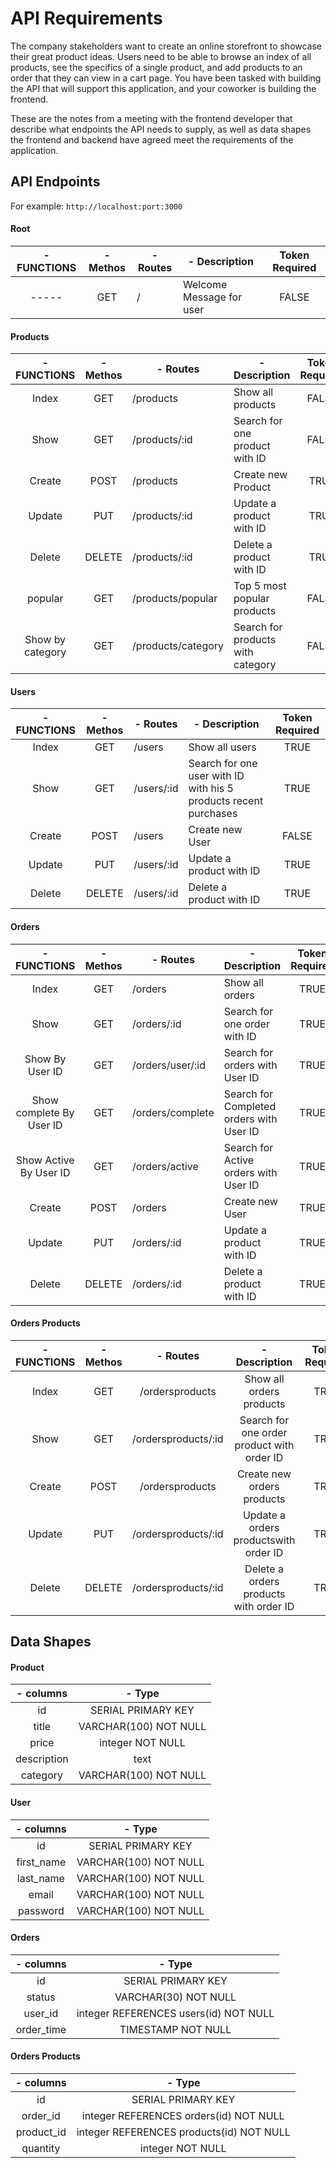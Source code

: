 # API Requirements

The company stakeholders want to create an online storefront to showcase their great product ideas. Users need to be able to browse an index of all products, see the specifics of a single product, and add products to an order that they can view in a cart page. You have been tasked with building the API that will support this application, and your coworker is building the frontend.

These are the notes from a meeting with the frontend developer that describe what endpoints the API needs to supply, as well as data shapes the frontend and backend have agreed meet the requirements of the application. 

## API Endpoints

For example: `http://localhost:port:3000`

#### Root

|     - FUNCTIONS    | - Methos |     - Routes       |         - Description             | Token Required |
|:------------------:|:--------:|--------------------|-----------------------------------|:--------------:|
|        -----       |    GET   |         /          | Welcome Message for user          |      FALSE     |

#### Products

|     - FUNCTIONS    | - Methos |     - Routes       |         - Description             | Token Required |
|:------------------:|:--------:|--------------------|-----------------------------------|:--------------:|
|         Index      |    GET   | /products          | Show all products                 |      FALSE     |
|         Show       |    GET   | /products/:id      | Search for one product with ID    |      FALSE     |
|        Create      |   POST   | /products          | Create new Product                |      TRUE      |
|        Update      |    PUT   | /products/:id      | Update a product with ID          |      TRUE      |
|        Delete      |  DELETE  | /products/:id      | Delete a product with ID          |      TRUE      |
|        popular     |    GET   | /products/popular  | Top 5 most popular products       |      FALSE     |
|   Show by category |    GET   | /products/category | Search for products with category |      FALSE     |

#### Users

| - FUNCTIONS | - Methos | - Routes   |                       - Description                              | Token Required |
|:-----------:|:--------:|------------|------------------------------------------------------------------|:--------------:|
|     Index   |    GET   | /users     | Show all users                                                   |      TRUE      |
|      Show   |    GET   | /users/:id | Search for one user with ID with his 5 products recent purchases |      TRUE      |
|     Create  |   POST   | /users     | Create new User                                                  |      FALSE     |
|     Update  |    PUT   | /users/:id | Update a product with ID                                         |      TRUE      |
|     Delete  |  DELETE  | /users/:id | Delete a product with ID                                         |      TRUE      |

#### Orders

|         - FUNCTIONS        | - Methos |    - Routes      |            - Description                 | Token Required |
|:--------------------------:|:--------:|------------------|------------------------------------------|:--------------:|
|             Index          |    GET   | /orders          | Show all orders                          |      TRUE      |
|             Show           |    GET   | /orders/:id      | Search for one order with ID             |      TRUE      |
|        Show By User ID     |    GET   | /orders/user/:id | Search for orders with User ID           |      TRUE      |
|   Show complete By User ID |    GET   | /orders/complete | Search for Completed orders with User ID |      TRUE      |
|    Show Active By User ID  |    GET   | /orders/active   | Search for Active orders with User ID    |      TRUE      |
|            Create          |   POST   | /orders          | Create new User                          |      TRUE      |
|            Update          |    PUT   | /orders/:id      | Update a product with ID                 |      TRUE      |
|            Delete          |  DELETE  | /orders/:id      | Delete a product with ID                 |      TRUE      |

#### Orders Products

| - FUNCTIONS | - Methos |       - Routes      |                - Description               | Token Required |
|:-----------:|:--------:|:-------------------:|:------------------------------------------:|:--------------:|
|     Index   |    GET   | /ordersproducts     | Show all orders products                   |      TRUE      |
|      Show   |    GET   | /ordersproducts/:id | Search for one order product with order ID |      TRUE      |
|     Create  |   POST   | /ordersproducts     | Create new orders products                 |      TRUE      |
|     Update  |    PUT   | /ordersproducts/:id | Update a orders productswith order ID      |      TRUE      |
|     Delete  |  DELETE  | /ordersproducts/:id | Delete a orders products  with order ID    |      TRUE      |

## Data Shapes

#### Product

|    - columns   |         - Type        |
|:--------------:|:---------------------:|
|        id      |   SERIAL PRIMARY KEY  |
|      title     | VARCHAR(100) NOT NULL |
|      price     |    integer NOT NULL   |
|   description  |          text         |
|     category   | VARCHAR(100) NOT NULL |

#### User

|  - columns |         - Type        |
|:----------:|:---------------------:|
|     id     |   SERIAL PRIMARY KEY  |
| first_name | VARCHAR(100) NOT NULL |
|  last_name | VARCHAR(100) NOT NULL |
|    email   | VARCHAR(100) NOT NULL |
|  password  | VARCHAR(100) NOT NULL |

#### Orders

|  - columns |                 - Type                |
|:----------:|:-------------------------------------:|
|     id     |           SERIAL PRIMARY KEY          |
|   status   |          VARCHAR(30) NOT NULL         |
|   user_id  | integer REFERENCES users(id) NOT NULL |
| order_time |           TIMESTAMP NOT NULL          |

#### Orders Products

|  - columns |                  - Type                  |
|:----------:|:----------------------------------------:|
|     id     |            SERIAL PRIMARY KEY            |
|  order_id  |  integer REFERENCES orders(id) NOT NULL  |
| product_id | integer REFERENCES products(id) NOT NULL |
|  quantity  |             integer NOT NULL             |
